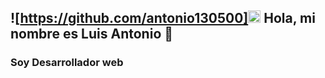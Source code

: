 ## ![https://github.com/antonio130500]<img src="http://i3.ytimg.com/vi/Kp4Mvapo5kc/maxresdefault.jpg" width="20px"> Hola, mi nombre es Luis Antonio 👋
### Soy Desarrollador web

<!--
**antonio130500/antonio130500** is a ✨ _special_ ✨ repository because its `README.md` (this file) appears on your GitHub profile.

Here are some ideas to get you started:

- 🔭 I’m currently working on ...
- 🌱 I’m currently learning ...
- 👯 I’m looking to collaborate on ...
- 🤔 I’m looking for help with ...
- 💬 Ask me about ...
- 📫 How to reach me: ...
- 😄 Pronouns: ...
- ⚡ Fun fact: ...
-->
